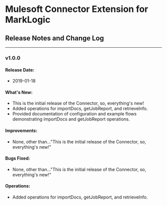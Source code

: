 # Mulesoft Connector Extension for MarkLogic #

## Release Notes and Change Log ##
-------------------

### v1.0.0 ###

#### Release Date: ####

* 2019-01-18

#### What's New: ####

* This is the initial release of the Connector, so, everything's new!
* Added operations for importDocs, getJobReport, and retrieveInfo.
* Provided documentation of configuration and example flows demonstrating importDocs and getJobReport operations.

#### Improvements: ####

* None, other than..."This is the initial release of the Connector, so, everything's new!"

#### Bugs Fixed: ####

* None, other than..."This is the initial release of the Connector, so, everything's new!"

#### Operations: ####

* Added operations for importDocs, getJobReport, and retrieveInfo.



